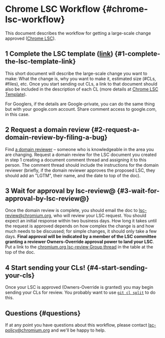 # Chrome LSC Workflow {#chrome-lsc-workflow}

This document describes the workflow for getting a large-scale change approved ([Chrome LSC](large_scale_changes.md)).

## 1 Complete the LSC template ([link](https://docs.google.com/document/d/10S8ESUvwhEOOBEKr-hn97y8eRTYczavizsUNv5Gvcg8/edit)) {#1-complete-the-lsc-template-link}

This short document will describe the large-scale change you want to make: What the change is, why you want to make it, estimated size (#CLs, #files), etc. Once you start sending out CLs, a link to that document should also be included in the description of each CL (more details at [Chrome LSC Template](https://docs.google.com/document/d/10S8ESUvwhEOOBEKr-hn97y8eRTYczavizsUNv5Gvcg8/edit)).

For Googlers, if the details are Google-private, you can do the same thing but with your google.com account. Share comment access to google.com, in this case.

## 2 Request a domain review {#2-request-a-domain-review-by-filing-a-bug}

Find [a domain reviewer](large_scale_changes.md#for-domain-reviewers) – someone who is knowledgeable in the area you are changing. Request a domain review for the LSC document you created in step 1 creating a document comment thread and assigning it to this person. The comment thread should include the instructions for the domain reviewer (briefly, if the domain reviewer approves the proposed LSC, they should add an "LGTM", their name, and the date to top of the doc).

## 3 Wait for approval by lsc-review@ {#3-wait-for-approval-by-lsc-review@}

Once the domain review is complete, you should email the doc to [lsc-review@chromium.org](https://groups.google.com/a/chromium.org/d/forum/lsc-review), who will review your LSC request. You should expect an initial response within two business days. How long it takes until the request is approved depends on how complex the change is and how much needs to be discussed; for simple changes, it should only take a few days. **Final approval will be indicated by a member of the LSC committee granting a reviewer Owners-Override approval power to land your LSC**. Put a link to the [chromium.org lsc-review Group thread](https://groups.google.com/a/chromium.org/g/lsc-review) in the table at the top of the doc.

## 4 Start sending your CLs! {#4-start-sending-your-cls}

Once your LSC is approved (Owners-Override is granted) you may begin sending your CLs for review. You probably want to use [`git cl split`](https://commondatastorage.googleapis.com/chrome-infra-docs/flat/depot_tools/docs/html/git-cl.html) to do this.

## Questions {#questions}

If at any point you have questions about this workflow, please contact [lsc-policy@chromium.org](mailto:lsc-policy@chromium.org) and we'll be happy to help.
